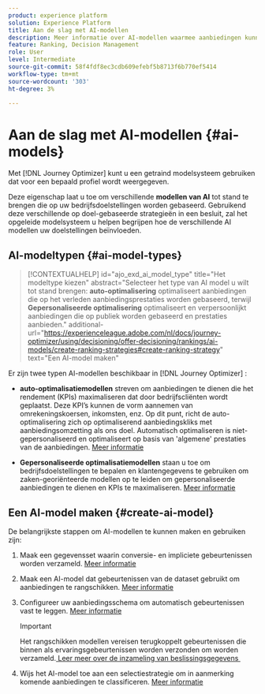 ```yaml
---
product: experience platform
solution: Experience Platform
title: Aan de slag met AI-modellen
description: Meer informatie over AI-modellen waarmee aanbiedingen kunnen worden beoordeeld
feature: Ranking, Decision Management
role: User
level: Intermediate
source-git-commit: 58f4fdf8ec3cdb609efebf5b8713f6b770ef5414
workflow-type: tm+mt
source-wordcount: '303'
ht-degree: 3%

---
```


# Aan de slag met AI-modellen {#ai-models}

Met [!DNL Journey Optimizer] kunt u een getraind modelsysteem gebruiken dat voor een bepaald profiel wordt weergegeven.

Deze eigenschap laat u toe om verschillende **modellen van AI** tot stand te brengen die op uw bedrijfsdoelstellingen worden gebaseerd. Gebruikend deze verschillende op doel-gebaseerde strategieën in een besluit, zal het opgeleide modelsysteem u helpen begrijpen hoe de verschillende AI modellen uw doelstellingen beïnvloeden.

<!--For example, you can select an AI model for the email channel and another one for the push channel. For each channel, the trained model system will leverage multiple data points to determine which offer should be presented first for a given decision policy?, rather than taking into account the offers' priority scores or a [ranking formula](create-ranking-formulas.md).

>[!IMPORTANT]
>
>For now, ranking models are not supported in Journey Optimizer authored channels.-->

## AI-modeltypen {#ai-model-types}

>[!CONTEXTUALHELP]
>id="ajo_exd_ai_model_type"
>title="Het modeltype kiezen"
>abstract="Selecteer het type van AI model u wilt tot stand brengen: **auto-optimalisering** optimaliseert aanbiedingen die op het verleden aanbiedingsprestaties worden gebaseerd, terwijl **Gepersonaliseerde optimalisering** optimaliseert en verpersoonlijkt aanbiedingen die op publiek worden gebaseerd en prestaties aanbieden."
>additional-url="https://experienceleague.adobe.com/nl/docs/journey-optimizer/using/decisioning/offer-decisioning/rankings/ai-models/create-ranking-strategies#create-ranking-strategy" text="Een AI-model maken"

Er zijn twee typen AI-modellen beschikbaar in [!DNL Journey Optimizer] :

* **auto-optimalisatiemodellen** streven om aanbiedingen te dienen die het rendement (KPIs) maximaliseren dat door bedrijfscliënten wordt geplaatst. Deze KPI’s kunnen de vorm aannemen van omrekeningskoersen, inkomsten, enz. Op dit punt, richt de auto-optimalisering zich op optimaliserend aanbiedingskliks met aanbiedingsomzetting als ons doel. Automatisch optimaliseren is niet-gepersonaliseerd en optimaliseert op basis van &#39;algemene&#39; prestaties van de aanbiedingen. [Meer informatie](auto-optimization-model.md)

* **Gepersonaliseerde optimalisatiemodellen** staan u toe om bedrijfsdoelstellingen te bepalen en klantengegevens te gebruiken om zaken-georiënteerde modellen op te leiden om gepersonaliseerde aanbiedingen te dienen en KPIs te maximaliseren. [Meer informatie](personalized-optimization-model.md)

## Een AI-model maken {#create-ai-model}

De belangrijkste stappen om AI-modellen te kunnen maken en gebruiken zijn:

1. Maak een gegevensset waarin conversie- en impliciete gebeurtenissen worden verzameld. [Meer informatie](../data-collection/create-dataset.md)

1. Maak een AI-model dat gebeurtenissen van de dataset gebruikt om aanbiedingen te rangschikken. [Meer informatie](create-ai-models.md)

1. Configureer uw aanbiedingsschema om automatisch gebeurtenissen vast te leggen. [Meer informatie](../data-collection/schema-requirement.md)

   >[!IMPORTANT]
   >
   >Het rangschikken modellen vereisen terugkoppelt gebeurtenissen die binnen als ervaringsgebeurtenissen worden verzonden om worden verzameld. [&#x200B; Leer meer over de inzameling van beslissingsgegevens &#x200B;](../data-collection/data-collection.md)

1. Wijs het AI-model toe aan een selectiestrategie om in aanmerking komende aanbiedingen te classificeren. [Meer informatie](../selection-strategies.md#select-ranking-method)
